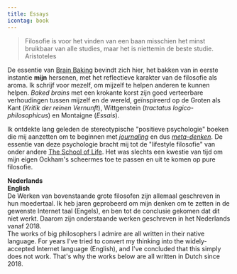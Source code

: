 ```yaml
---
title: Essays
icontag: book
---
```


> Filosofie is voor het vinden van een baan misschien het minst bruikbaar van alle studies, maar het is niettemin de beste studie. <span>Aristoteles</span>

De essentie van [Brain Baking](/) bevindt zich hier, het bakken van in eerste instantie **mijn** hersenen, met het reflectieve karakter van de filosofie als aroma. Ik schrijf voor mezelf, om mijzelf te helpen anderen te kunnen helpen. _Baked brains_ met een krokante korst zijn goed verteerbare verhoudingen tussen mijzelf en de wereld, geïnspireerd op de Groten als Kant (_Kritik der reinen Vernunft_), Wittgenstein (_tractatus logico-philosophicus_) en Montaigne (_Essais_). 

Ik ontdekte lang geleden de stereotypische "positieve psychologie" boeken die mij aanzetten om te beginnen met [_journaling_](/post/journaling-in-practice/) en dus [_meta-denken_](/post/healing-creative-scars/). De essentie van deze psychologie bracht mij tot de "lifestyle filosofie" van onder andere [The School of Life](https://www.theschooloflife.com/). Het was slechts een kwestie van tijd om mijn eigen Ockham's scheermes toe te passen en uit te komen op pure filosofie. 

<div class="row">
    <div class="col-md-6"><strong>Nederlands</strong></div>
    <div class="col-md-6"><strong>English</strong></div>
</div>
<div class="row">
    <div class="col-md-6">
        De Werken van bovenstaande grote filosofen  zijn allemaal geschreven in hun moedertaal. Ik heb jaren geprobeerd om mijn denken om te zetten in de gewenste Internet taal (Engels), en ben tot de conclusie gekomen dat dit niet werkt. Daarom zijn onderstaande werken geschreven in het Nederlands vanaf 2018. 
    </div>
    <div class="col-md-6">
        The works of big philosophers I admire are all written in their native language. For years I've tried to convert my thinking into the widely-accepted Internet language (English), and I've concluded that this simply does not work. That's why the works below are all written in Dutch since 2018.
    </div>
</div>

</div>

